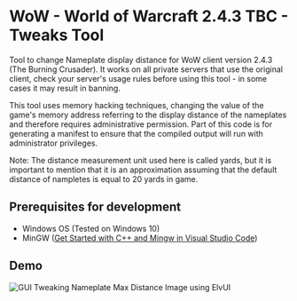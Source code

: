 # WoW - World of Warcraft 2.4.3 TBC - Tweaks Tool

Tool to change Nameplate display distance for WoW client version 2.4.3 (The Burning Crusader). It works on all private servers that use the original client, check your server's usage rules before using this tool - in some cases it may result in banning.

This tool uses memory hacking techniques, changing the value of the game's memory address referring to the display distance of the nameplates and therefore requires administrative permission. Part of this code is for generating a manifest to ensure that the compiled output will run with administrator privileges.

Note: The distance measurement unit used here is called yards, but it is important to mention that it is an approximation assuming that the default distance of nampletes is equal to 20 yards in game.

## Prerequisites for development
- Windows OS (Tested on Windows 10)
- MinGW ([Get Started with C++ and Mingw in Visual Studio Code](https://code.visualstudio.com/docs/cpp/config-mingw))

## Demo

![GUI Tweaking Nameplate Max Distance Image using ElvUI](https://github.com/marcoadenadai/wow-tbc-243-tweaks/raw/main/demo.png)